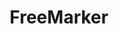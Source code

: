 ---
git: https://github.com/apache/freemarker
logohandle: apache_freemarker
sort: freemarker
tags:
- apache
- template_engine
title: FreeMarker
twitter: https://x.com/freemarker
website: https://freemarker.apache.org/
wikipedia: https://en.wikipedia.org/wiki/Apache_FreeMarker
---
